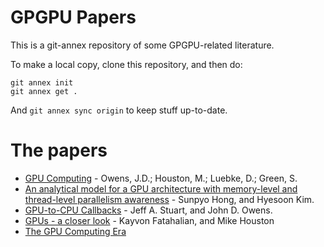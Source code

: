 
# GPGPU Papers

This is a git-annex repository of some GPGPU-related literature.

To make a local copy, clone this repository, and then do:

    git annex init
    git annex get .

And `git annex sync origin` to keep stuff up-to-date.

# The papers

- [GPU Computing](http://cs.utsa.edu/~qitian/seminar/Spring11/03_04_11/GPU.pdf) - Owens, J.D.; Houston, M.; Luebke, D.; Green, S. 
- [An analytical model for a GPU architecture with memory-level and thread-level parallelism awareness](http://www.webmail.gpucomputing.net/sites/default/files/papers/367/isca09-07-hong-gpu-model.pdf) - Sunpyo Hong, and Hyesoon Kim.
- [GPU-to-CPU Callbacks](http://idav.ucdavis.edu/func/return_pdf?pub_id=1039) - Jeff A. Stuart, and John D. Owens.
- [GPUs - a closer look](http://queue.acm.org/detail.cfm?id=1365498) - Kayvon Fatahalian, and Mike Houston
- [The GPU Computing Era](http://sbel.wisc.edu/Courses/ME964/2011/Literature/onGPUcomputingDally2010.pdf)

<!-- Local Variables: -->
<!-- auto-fill-mode: -1 -->
<!-- End: -->
